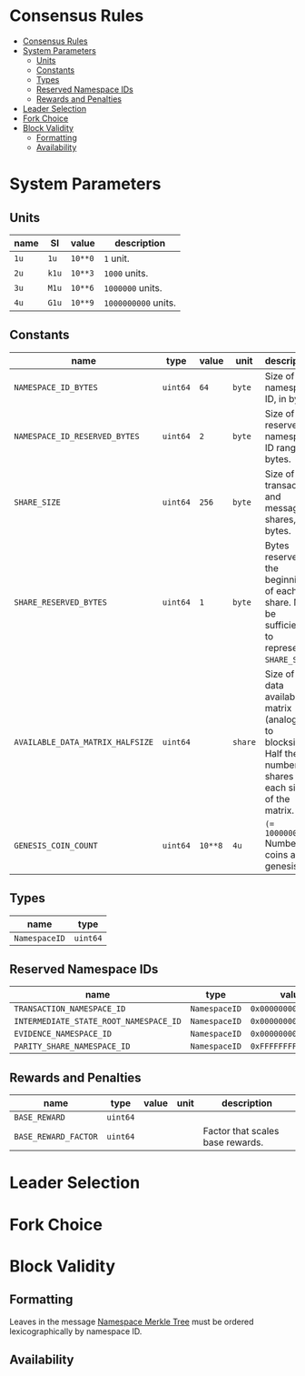 Consensus Rules
===

- [Consensus Rules](#consensus-rules)
- [System Parameters](#system-parameters)
  - [Units](#units)
  - [Constants](#constants)
  - [Types](#types)
  - [Reserved Namespace IDs](#reserved-namespace-ids)
  - [Rewards and Penalties](#rewards-and-penalties)
- [Leader Selection](#leader-selection)
- [Fork Choice](#fork-choice)
- [Block Validity](#block-validity)
  - [Formatting](#formatting)
  - [Availability](#availability)

# System Parameters

## Units

| name | SI    | value   | description         |
| ---- | ----- | ------- | ------------------- |
| `1u` | `1u`  | `10**0` | `1` unit.           |
| `2u` | `k1u` | `10**3` | `1000` units.       |
| `3u` | `M1u` | `10**6` | `1000000` units.    |
| `4u` | `G1u` | `10**9` | `1000000000` units. |

## Constants

| name                             | type     | value   | unit    | description                                                                                                          |
| -------------------------------- | -------- | ------- | ------- | -------------------------------------------------------------------------------------------------------------------- |
| `NAMESPACE_ID_BYTES`             | `uint64` | `64`    | `byte`  | Size of namespace ID, in bytes.                                                                                      |
| `NAMESPACE_ID_RESERVED_BYTES`    | `uint64` | `2`     | `byte`  | Size of reserved namespace ID range, in bytes.                                                                       |
| `SHARE_SIZE`                     | `uint64` | `256`   | `byte`  | Size of transaction and message shares, in bytes.                                                                    |
| `SHARE_RESERVED_BYTES`           | `uint64` | `1`     | `byte`  | Bytes reserved at the beginning of each share. Must be sufficient to represent `SHARE_SIZE`.                         |
| `AVAILABLE_DATA_MATRIX_HALFSIZE` | `uint64` |         | `share` | Size of the data availability matrix (analogous to blocksize). Half the number of shares on each side of the matrix. |
| `GENESIS_COIN_COUNT`             | `uint64` | `10**8` | `4u`    | `(= 100000000)` Number of coins at genesis.                                                                          |

## Types

| name          | type     |
| ------------- | -------- |
| `NamespaceID` | `uint64` |

## Reserved Namespace IDs

| name                                   | type          | value                |
| -------------------------------------- | ------------- | -------------------- |
| `TRANSACTION_NAMESPACE_ID`             | `NamespaceID` | `0x0000000000000001` |
| `INTERMEDIATE_STATE_ROOT_NAMESPACE_ID` | `NamespaceID` | `0x0000000000000002` |
| `EVIDENCE_NAMESPACE_ID`                | `NamespaceID` | `0x0000000000000003` |
| `PARITY_SHARE_NAMESPACE_ID`            | `NamespaceID` | `0xFFFFFFFFFFFFFFFF` |

## Rewards and Penalties

| name                 | type     | value | unit | description                      |
| -------------------- | -------- | ----- | ---- | -------------------------------- |
| `BASE_REWARD`        | `uint64` |       |      |                                  |
| `BASE_REWARD_FACTOR` | `uint64` |       |      | Factor that scales base rewards. |

# Leader Selection

# Fork Choice

# Block Validity

## Formatting

Leaves in the message [Namespace Merkle Tree](data_structures.md#namespace-merkle-tree) must be ordered lexicographically by namespace ID.

## Availability
